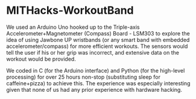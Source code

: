 MITHacks-WorkoutBand
====================

We used an Arduino Uno hooked up to the Triple-axis Accelerometer+Magnetometer (Compass) Board - LSM303 to explore the idea of using Jawbone UP wristbands (or any smart band with embedded accelerometer/compass) for more efficient workouts. The sensors would tell the user if his or her grip was incorrect, and extensive data on the workout would be provided.

We coded in C (for the Arduino interface) and Python (for the high-level processing) for over 25 hours non-stop (substituting sleep for caffeine+pizza) to achieve this. The experience was especially interesting given that none of us had any prior experience with hardware hacking.
